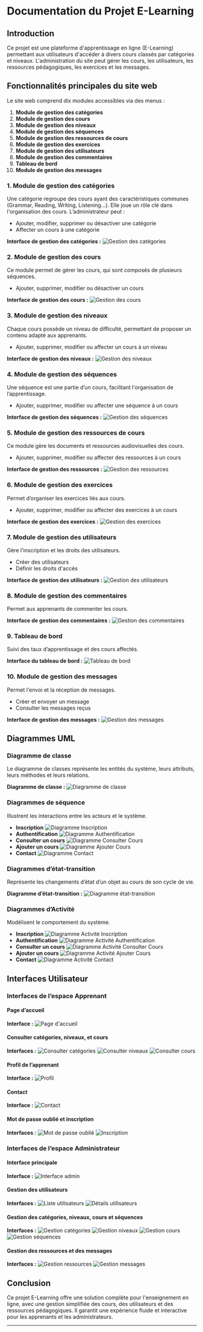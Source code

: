 # Documentation du Projet E-Learning

## Introduction
Ce projet est une plateforme d'apprentissage en ligne (E-Learning) permettant aux utilisateurs d'accéder à divers cours classés par catégories et niveaux. L'administration du site peut gérer les cours, les utilisateurs, les ressources pédagogiques, les exercices et les messages.

## Fonctionnalités principales du site web
Le site web comprend dix modules accessibles via des menus :

1. **Module de gestion des catégories**
2. **Module de gestion des cours**
3. **Module de gestion des niveaux**
4. **Module de gestion des séquences**
5. **Module de gestion des ressources de cours**
6. **Module de gestion des exercices**
7. **Module de gestion des utilisateurs**
8. **Module de gestion des commentaires**
9. **Tableau de bord**
10. **Module de gestion des messages**

### 1. Module de gestion des catégories
Une catégorie regroupe des cours ayant des caractéristiques communes (Grammar, Reading, Writing, Listening…). Elle joue un rôle clé dans l'organisation des cours. L’administrateur peut :
- Ajouter, modifier, supprimer ou désactiver une catégorie
- Affecter un cours à une catégorie

**Interface de gestion des catégories :**
![Gestion des catégories](images/gestion_categories.png)

### 2. Module de gestion des cours
Ce module permet de gérer les cours, qui sont composés de plusieurs séquences.
- Ajouter, supprimer, modifier ou désactiver un cours

**Interface de gestion des cours :**
![Gestion des cours](images/gestion_cours.png)

### 3. Module de gestion des niveaux
Chaque cours possède un niveau de difficulté, permettant de proposer un contenu adapté aux apprenants.
- Ajouter, supprimer, modifier ou affecter un cours à un niveau

**Interface de gestion des niveaux :**
![Gestion des niveaux](images/gestion_niveaux.png)

### 4. Module de gestion des séquences
Une séquence est une partie d’un cours, facilitant l'organisation de l’apprentissage.
- Ajouter, supprimer, modifier ou affecter une séquence à un cours

**Interface de gestion des séquences :**
![Gestion des séquences](images/gestion_sequences.png)

### 5. Module de gestion des ressources de cours
Ce module gère les documents et ressources audiovisuelles des cours.
- Ajouter, supprimer, modifier ou affecter des ressources à un cours

**Interface de gestion des ressources :**
![Gestion des ressources](images/gestion_ressources.png)

### 6. Module de gestion des exercices
Permet d’organiser les exercices liés aux cours.
- Ajouter, supprimer, modifier ou affecter des exercices à un cours

**Interface de gestion des exercices :**
![Gestion des exercices](images/gestion_exercices.png)

### 7. Module de gestion des utilisateurs
Gère l'inscription et les droits des utilisateurs.
- Créer des utilisateurs
- Définir les droits d'accès

**Interface de gestion des utilisateurs :**
![Gestion des utilisateurs](images/gestion_utilisateurs.png)

### 8. Module de gestion des commentaires
Permet aux apprenants de commenter les cours.

**Interface de gestion des commentaires :**
![Gestion des commentaires](images/gestion_commentaires.png)

### 9. Tableau de bord
Suivi des taux d’apprentissage et des cours affectés.

**Interface du tableau de bord :**
![Tableau de bord](images/tableau_bord.png)

### 10. Module de gestion des messages
Permet l'envoi et la réception de messages.
- Créer et envoyer un message
- Consulter les messages reçus

**Interface de gestion des messages :**
![Gestion des messages](images/gestion_messages.png)

## Diagrammes UML
### Diagramme de classe

Le diagramme de classes représente les entités du système, leurs attributs, leurs méthodes et leurs relations.

**Diagramme de classe :**
![Diagramme de classe](images/diagramme_classe.png)

### Diagrammes de séquence

Illustrent les interactions entre les acteurs et le système.

- **Inscription** ![Diagramme Inscription](images/diagramme_inscription.png)
- **Authentification** ![Diagramme Authentification](images/diagramme_authentification.png)
- **Consulter un cours** ![Diagramme Consulter Cours](images/diagramme_consulter_cours.png)
- **Ajouter un cours** ![Diagramme Ajouter Cours](images/diagramme_ajouter_cours.png)
- **Contact** ![Diagramme Contact](images/diagramme_contact.png)

### Diagrammes d’état-transition
Représente les changements d’état d’un objet au cours de son cycle de vie.

**Diagramme d’état-transition :**
![Diagramme état-transition](images/diagramme_etat_transition.png)

### Diagrammes d’Activité
Modélisent le comportement du système.

- **Inscription** ![Diagramme Activité Inscription](images/diagramme_activite_inscription.png)
- **Authentification** ![Diagramme Activité Authentification](images/diagramme_activite_authentification.png)
- **Consulter un cours** ![Diagramme Activité Consulter Cours](images/diagramme_activite_consulter_cours.png)
- **Ajouter un cours** ![Diagramme Activité Ajouter Cours](images/diagramme_activite_ajouter_cours.png)
- **Contact** ![Diagramme Activité Contact](images/diagramme_activite_contact.png)

## Interfaces Utilisateur
### Interfaces de l’espace Apprenant

#### Page d’accueil

**Interface :**
![Page d'accueil](images/page_accueil.png)

#### Consulter catégories, niveaux, et cours

**Interfaces :**
![Consulter catégories](images/consulter_categories.png)
![Consulter niveaux](images/consulter_niveaux.png)
![Consulter cours](images/consulter_cours.png)

#### Profil de l’apprenant

**Interface :**
![Profil](images/profil_apprenant.png)

#### Contact

**Interface :**
![Contact](images/contact.png)

#### Mot de passe oublié et inscription

**Interfaces :**
![Mot de passe oublié](images/mot_de_passe_oublie.png)
![Inscription](images/inscription.png)

### Interfaces de l’espace Administrateur

#### Interface principale

**Interface :**
![Interface admin](images/interface_admin.png)

#### Gestion des utilisateurs

**Interfaces :**
![Liste utilisateurs](images/liste_utilisateurs.png)
![Détails utilisateurs](images/details_utilisateurs.png)

#### Gestion des catégories, niveaux, cours et séquences

**Interfaces :**
![Gestion catégories](images/gestion_categories.png)
![Gestion niveaux](images/gestion_niveaux.png)
![Gestion cours](images/gestion_cours.png)
![Gestion séquences](images/gestion_sequences.png)

#### Gestion des ressources et des messages

**Interfaces :**
![Gestion ressources](images/gestion_ressources.png)
![Gestion messages](images/gestion_messages.png)

## Conclusion
Ce projet E-Learning offre une solution complète pour l'enseignement en ligne, avec une gestion simplifiée des cours, des utilisateurs et des ressources pédagogiques. Il garantit une expérience fluide et interactive pour les apprenants et les administrateurs.

---
